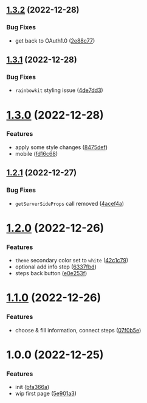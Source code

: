 ## [1.3.2](https://github.com/spilnota-xyz/eve-frontend/compare/v1.3.1...v1.3.2) (2022-12-28)


### Bug Fixes

* get back to OAuth1.0 ([2e88c77](https://github.com/spilnota-xyz/eve-frontend/commit/2e88c77e0445bdc90128654086ba887c56c0b75a))

## [1.3.1](https://github.com/spilnota-xyz/eve-frontend/compare/v1.3.0...v1.3.1) (2022-12-28)


### Bug Fixes

* `rainbowkit` styling issue ([4de7dd3](https://github.com/spilnota-xyz/eve-frontend/commit/4de7dd3e5b93e427c8529a6132f53dfb859f0024))

# [1.3.0](https://github.com/spilnota-xyz/eve-frontend/compare/v1.2.1...v1.3.0) (2022-12-28)


### Features

* apply some style changes ([8475def](https://github.com/spilnota-xyz/eve-frontend/commit/8475def9d9f8456d37cad31a8bc3b6e31abb9212))
* mobile ([fd16c68](https://github.com/spilnota-xyz/eve-frontend/commit/fd16c68e40a1f400190c05f99e1598ababc84f46))

## [1.2.1](https://github.com/spilnota-xyz/eve-frontend/compare/v1.2.0...v1.2.1) (2022-12-27)


### Bug Fixes

* `getServerSideProps` call removed ([4acef4a](https://github.com/spilnota-xyz/eve-frontend/commit/4acef4a56a37b5678c62f342a665c8de17b170ad))

# [1.2.0](https://github.com/spilnota-xyz/eve-frontend/compare/v1.1.0...v1.2.0) (2022-12-26)


### Features

* `theme` secondary color set to `white` ([42c1c79](https://github.com/spilnota-xyz/eve-frontend/commit/42c1c7995929368da3d540f0bc35b83e1cdaa0ce))
* optional add info step ([6337fbd](https://github.com/spilnota-xyz/eve-frontend/commit/6337fbdba240201f3877b57467bbae2d27f999c5))
* steps back button ([e0e253f](https://github.com/spilnota-xyz/eve-frontend/commit/e0e253f7852c0baaa821fb417cc0e74dcc7af700))

# [1.1.0](https://github.com/spilnota-xyz/eve-frontend/compare/v1.0.0...v1.1.0) (2022-12-26)


### Features

* choose & fill information, connect steps ([07f0b5e](https://github.com/spilnota-xyz/eve-frontend/commit/07f0b5e8278b127da354715811b435d6b20c0f28))

# 1.0.0 (2022-12-25)


### Features

* init ([bfa366a](https://github.com/spilnota-xyz/eve-frontend/commit/bfa366a0ca3bf1fdfd357be26a6f2a40fb51869b))
* wip first page ([5e901a3](https://github.com/spilnota-xyz/eve-frontend/commit/5e901a3d2c11082685287ca5204942fc0d518f3e))
